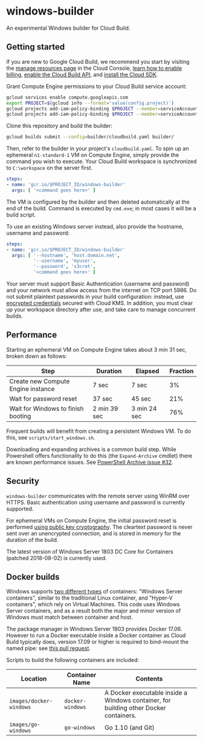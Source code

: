 # windows-builder

An experimental Windows builder for Cloud Build.

## Getting started

If you are new to Google Cloud Build, we recommend you start by visiting the [manage resources page](https://console.cloud.google.com/cloud-resource-manager) in the Cloud Console, [learn how to enable billing](https://cloud.google.com/billing/docs/how-to/modify-project), [enable the Cloud Build API](https://console.cloud.google.com/flows/enableapi?apiid=cloudbuild.googleapis.com), and [install the Cloud SDK](https://cloud.google.com/sdk/docs/).

Grant Compute Engine permissions to your Cloud Build service account:

```sh
gcloud services enable compute.googleapis.com
export PROJECT=$(gcloud info --format='value(config.project)')
gcloud projects add-iam-policy-binding $PROJECT --member=serviceAccount:$(gcloud projects describe $PROJECT --format 'value(projectNumber)')@cloudbuild.gserviceaccount.com --role='roles/compute.admin'
gcloud projects add-iam-policy-binding $PROJECT --member=serviceAccount:$(gcloud projects describe $PROJECT --format 'value(projectNumber)')@cloudbuild.gserviceaccount.com --role='roles/iam.serviceAccountUser'
```

Clone this repository and build the builder:
```sh
gcloud builds submit --config=builder/cloudbuild.yaml builder/
```

Then, refer to the builder in your project's `cloudbuild.yaml`.  To spin up an ephemeral `n1-standard-1` VM on Compute Engine, simply provide the command you wish to execute.  Your Cloud Build workspace is synchronized to `C:\workspace` on the server first.

```yaml
steps:
- name: 'gcr.io/$PROJECT_ID/windows-builder'
  args: [ '<command goes here>' ]
```

The VM is configured by the builder and then deleted automatically at the end of the build.  Command is executed by `cmd.exe`; in most cases it will be a build script.

To use an existing Windows server instead, also provide the hostname, username and password:

```yaml
steps:
- name: 'gcr.io/$PROJECT_ID/windows-builder'
  args: [ '--hostname', 'host.domain.net',
          '--username', 'myuser',
          '--password', 's3cret',
          '<command goes here>' ]
```

Your server must support Basic Authentication (username and password) and your network must allow access from the internet on TCP port 5986.  Do not submit plaintext passwords in your build configuration: instead, use [encrypted credentials](https://cloud.google.com/cloud-build/docs/securing-builds/use-encrypted-secrets-credentials) secured with Cloud KMS.  In addition, you must clear up your workspace directory after use, and take care to manage concurrent builds.

## Performance

Starting an ephemeral VM on Compute Engine takes about 3 min 31 sec, broken down as follows:

| Step | Duration | Elapsed | Fraction | 
|------|----------|---------|----------|
| Create new Compute Engine instance | 7 sec | 7 sec | 3% |
| Wait for password reset | 37 sec | 45 sec | 21% |
| Wait for Windows to finish booting | 2 min 39 sec | 3 min 24 sec | 76% |

Frequent builds will benefit from creating a persistent Windows VM.  To do this, see `scripts/start_windows.sh`.

Downloading and expanding archives is a common build step.  While Powershell offers functionality to do this (the `Expand-Archive` cmdlet) there are known performance issues.  See [PowerShell Archive issue #32](https://github.com/PowerShell/Microsoft.PowerShell.Archive/issues/32).

## Security

`windows-builder` communicates with the remote server using WinRM over HTTPS.  Basic authentication using username and password is currently supported.

For ephemeral VMs on Compute Engine, the initial password reset is performed [using public key cryptography](https://cloud.google.com/compute/docs/instances/windows/automate-pw-generation).  The cleartext password is never sent over an unencrypted connection, and is stored in memory for the duration of the build.  

The latest version of Windows Server 1803 DC Core for Containers (patched 2018-08-02) is currently used.

## Docker builds

Windows supports [two different types](https://docs.microsoft.com/en-us/virtualization/windowscontainers/manage-containers/hyperv-container) of containers: "Windows Server containers", similar to the traditional Linux container, and "Hyper-V containers", which rely on Virtual Machines.  This code uses Windows Server containers, and as a result both the major and minor version of Windows must match between container and host.

The package manager in Windows Server 1803 provides Docker 17.06.  However to run a Docker executable inside a Docker container as Cloud Build typically does, version 17.09 or higher is required to bind-mount the named pipe: see [this pull request](https://github.com/StefanScherer/insider-docker-machine/pull/1).

Scripts to build the following containers are included:

| Location | Container Name | Contents |
|----------|----------------|----------|
| `images/docker-windows` | `docker-windows` | A Docker executable inside a Windows container, for building other Docker containers. |
| `images/go-windows` | `go-windows` | Go 1.10 (and Git) |

